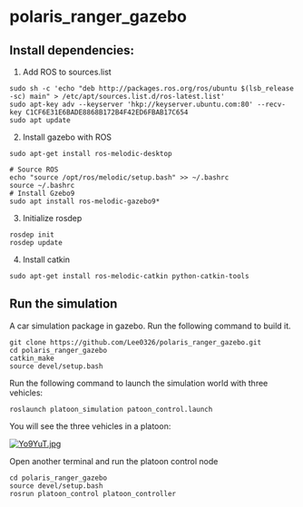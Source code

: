 # polaris_ranger_gazebo
## Install dependencies:

1. Add ROS to sources.list

```
sudo sh -c 'echo "deb http://packages.ros.org/ros/ubuntu $(lsb_release -sc) main" > /etc/apt/sources.list.d/ros-latest.list'
sudo apt-key adv --keyserver 'hkp://keyserver.ubuntu.com:80' --recv-key C1CF6E31E6BADE8868B172B4F42ED6FBAB17C654
sudo apt update
```

2. Install gazebo with ROS

```
sudo apt-get install ros-melodic-desktop

# Source ROS
echo "source /opt/ros/melodic/setup.bash" >> ~/.bashrc
source ~/.bashrc
# Install Gzebo9
sudo apt install ros-melodic-gazebo9*
```

3. Initialize rosdep

```
rosdep init
rosdep update
```

4. Install catkin

```
sudo apt-get install ros-melodic-catkin python-catkin-tools
```

## Run the simulation

A car simulation package in gazebo. Run the following command to build it.

```
git clone https://github.com/Lee0326/polaris_ranger_gazebo.git
cd polaris_ranger_gazebo
catkin_make
source devel/setup.bash
```

Run the following command to launch the simulation world with three vehicles:

```
roslaunch platoon_simulation patoon_control.launch
```

You will see the three vehicles in a platoon:

[![Yo9YuT.jpg](https://s1.ax1x.com/2020/05/20/Yo9YuT.jpg)](https://imgchr.com/i/Yo9YuT)

Open another terminal and run the platoon control node

```
cd polaris_ranger_gazebo
source devel/setup.bash
rosrun platoon_control platoon_controller
```

